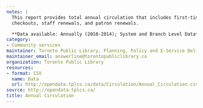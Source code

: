 ```yaml
---
notes: |
  This report provides total annual circulation that includes first-time
  checkouts, staff renewals, and patron renewals.

  **Data available: Annually (2010-2014); System and Branch Level Data**
category:
- Community services
maintainer: Toronto Public Library, Planning, Policy and E-Service Delivery
maintainer_email: answerline@torontopubliclibrary.ca
organization: Toronto Public Library
resources:
- format: CSV
  name: Data
  url: http://opendata.tplcs.ca/data/Circulation/Annual_Circulation.csv
source: http://opendata.tplcs.ca/
title: Annual Circulation
---
```

